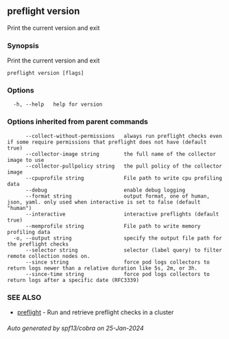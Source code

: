 ## preflight version

Print the current version and exit

### Synopsis

Print the current version and exit

```
preflight version [flags]
```

### Options

```
  -h, --help   help for version
```

### Options inherited from parent commands

```
      --collect-without-permissions   always run preflight checks even if some require permissions that preflight does not have (default true)
      --collector-image string        the full name of the collector image to use
      --collector-pullpolicy string   the pull policy of the collector image
      --cpuprofile string             File path to write cpu profiling data
      --debug                         enable debug logging
      --format string                 output format, one of human, json, yaml. only used when interactive is set to false (default "human")
      --interactive                   interactive preflights (default true)
      --memprofile string             File path to write memory profiling data
  -o, --output string                 specify the output file path for the preflight checks
      --selector string               selector (label query) to filter remote collection nodes on.
      --since string                  force pod logs collectors to return logs newer than a relative duration like 5s, 2m, or 3h.
      --since-time string             force pod logs collectors to return logs after a specific date (RFC3339)
```

### SEE ALSO

* [preflight](preflight.md)	 - Run and retrieve preflight checks in a cluster

###### Auto generated by spf13/cobra on 25-Jan-2024
